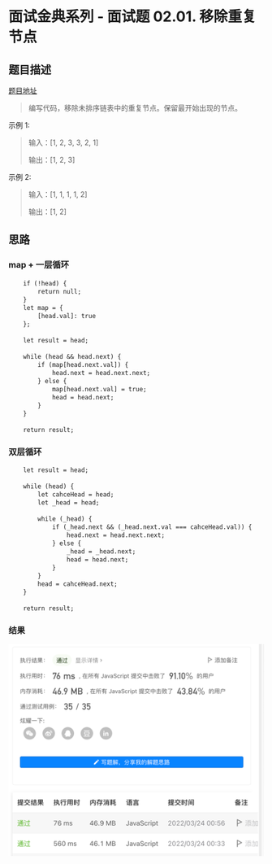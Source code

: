 # 面试金典系列 - 面试题 02.01. 移除重复节点

## 题目描述
[题目地址](https://leetcode-cn.com/problems/palindrome-permutation-lcci/)

> 编写代码，移除未排序链表中的重复节点。保留最开始出现的节点。

示例 1:

> 输入：[1, 2, 3, 3, 2, 1]
> 
> 输出：[1, 2, 3]

示例 2:

> 输入：[1, 1, 1, 1, 2]
> 
> 输出：[1, 2]

## 思路

### map + 一层循环
```
    if (!head) {
        return null;
    }
    let map = {
        [head.val]: true
    };

    let result = head;

    while (head && head.next) {
        if (map[head.next.val]) {
            head.next = head.next.next;
        } else {
            map[head.next.val] = true;
            head = head.next;
        }
    }

    return result;
```
### 双层循环

```
    let result = head;

    while (head) {
        let cahceHead = head;
        let _head = head;

        while (_head) {
            if (_head.next && (_head.next.val === cahceHead.val)) {
                head.next = head.next.next;
            } else {
                _head = _head.next;
                head = head.next;
            }
        }
        head = cahceHead.next;
    }

    return result;
```

### 结果
![运行结果](./2-1.png)
